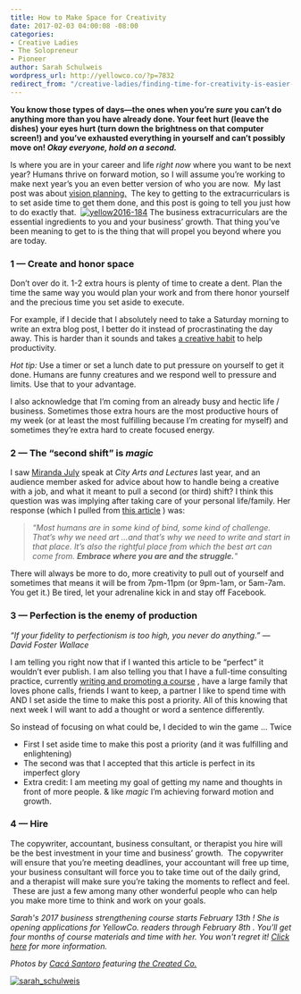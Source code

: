 ```yaml
---
title: How to Make Space for Creativity
date: 2017-02-03 04:00:08 -08:00
categories:
- Creative Ladies
- The Solopreneur
- Pioneer
author: Sarah Schulweis
wordpress_url: http://yellowco.co/?p=7832
redirect_from: "/creative-ladies/finding-time-for-creativity-is-easier-than-you-think/"
---
```


**You know those types of days—the ones when you’re _sure_ you can’t do anything more than you have already done. Your feet hurt (leave the dishes) your eyes hurt (turn down the brightness on that computer screen!) and you’ve exhausted everything in yourself and can’t possibly move on! _Okay everyone, hold on a second._**

Is where you are in your career and life _right now_ where you want to be next year? Humans thrive on forward motion, so I will assume you’re working to make next year’s you an even better version of who you are now.  My last post was about [vision planning.](http://yellowco.co/creative-ladies/how-to-create-a-vision-plan-that-works-for-you/)  The key to getting to the extracurriculars is to set aside time to get them done, and this post is going to tell you just how to do exactly that.  [![yellow2016-184](https://yellow-blog-images.imgix.net/2017/01/Yellow2016-184.jpg)](https://yellow-blog-images.imgix.net/2017/01/Yellow2016-184.jpg) The business extracurriculars are the essential ingredients to you and your business’ growth. That thing you’ve been meaning to get to is the thing that will propel you beyond where you are today.

### **1 — Create and honor space**

Don’t over do it. 1-2 extra hours is plenty of time to create a dent. Plan the time the same way you would plan your work and from there honor yourself and the precious time you set aside to execute.

For example, if I decide that I absolutely need to take a Saturday morning to write an extra blog post, I better do it instead of procrastinating the day away. This is harder than it sounds and takes [a creative habit](https://www.amazon.com/Creative-Habit-Learn-Use-Life/dp/1480589837?ref_=nav_signin&) to help productivity.

_Hot tip:_ Use a timer or set a lunch date to put pressure on yourself to get it done. Humans are funny creatures and we respond well to pressure and limits. Use that to your advantage.

I also acknowledge that I’m coming from an already busy and hectic life / business. Sometimes those extra hours are the most productive hours of my week (or at least the most fulfilling because I’m creating for myself) and sometimes they’re extra hard to create focused energy.

### **2 — The “second shift” is _magic_**

I saw [Miranda July](http://www.mirandajuly.com/) speak at _City Arts and Lectures_ last year, and an audience member asked for advice about how to handle being a creative with a job, and what it meant to pull a second (or third) shift? I think this question was was implying after taking care of your personal life/family. Her response (which I pulled from [this article](https://medium.com/@julievaughn/the-second-shift-artist-3579c753493f#.pqay2tcgw) ) was:

> _“Most humans are in some kind of bind, some kind of challenge. That’s why we need art …and that’s why we need to write and start in that place. It’s also the rightful place from which the best art can come from. **Embrace where you are and the struggle.**"_

There will always be more to do, more creativity to pull out of yourself and sometimes that means it will be from 7pm-11pm (or 9pm-1am, or 5am-7am. You get it.) Be tired, let your adrenaline kick in and stay off Facebook.

### **3 — Perfection is the enemy of production**

_“If your fidelity to perfectionism is too high, you never do anything.” — David Foster Wallace_

I am telling you right now that if I wanted this article to be “perfect” it wouldn’t ever publish. I am also telling you that I have a full-time consulting practice, currently [writing and promoting a course](http://bit.ly/AOworkshop) , have a large family that loves phone calls, friends I want to keep, a partner I like to spend time with AND I set aside the time to make this post a priority. All of this knowing that next week I will want to add a thought or word a sentence differently.

So instead of focusing on what could be, I decided to win the game … Twice

*   First I set aside time to make this post a priority (and it was fulfilling and enlightening)
*   The second was that I accepted that this article is perfect in its imperfect glory
*   Extra credit: I am meeting my goal of getting my name and thoughts in front of more people. & like _magic_ I’m achieving forward motion and growth.

### **4 — Hire**

The copywriter, accountant, business consultant, or therapist you hire will be the best investment in your time and business’ growth.  The copywriter will ensure that you’re meeting deadlines, your accountant will free up time, your business consultant will force you to take time out of the daily grind, and a therapist will make sure you’re taking the moments to reflect and feel.  These are just a few among many other wonderful people who can help you make more time to think and work on your goals.

_Sarah's 2017 business strengthening course starts February 13th ! She is opening applications for YellowCo. readers through February 8th . You'll get four months of course materials and time with her. You won't regret it! [Click here](http://www.anchorandorbit.com/dispatches/) for more information._

_Photos by [Cacá Santoro](http://cacasantoro.com/) featuring [the Created Co.](https://thecreated.co/)_

[![sarah_schulweis](https://yellow-blog-images.imgix.net/2017/02/Sarah_Schulweis.jpg)](http://www.anchorandorbit.com/)
